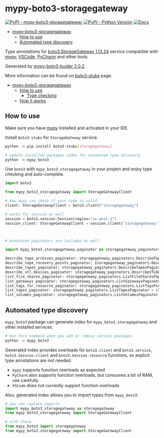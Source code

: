 # mypy-boto3-storagegateway

[![PyPI - mypy-boto3-storagegateway](https://img.shields.io/pypi/v/mypy-boto3-storagegateway.svg?color=blue)](https://pypi.org/project/mypy-boto3-storagegateway)
[![PyPI - Python Version](https://img.shields.io/pypi/pyversions/mypy-boto3-storagegateway.svg?color=blue)](https://pypi.org/project/mypy-boto3-storagegateway)
[![Docs](https://img.shields.io/readthedocs/mypy-boto3-builder.svg?color=blue)](https://mypy-boto3-builder.readthedocs.io/)

- [mypy-boto3-storagegateway](#mypy-boto3-storagegateway)
  - [How to use](#how-to-use)
  - [Automated type discovery](#automated-type-discovery)


Type annotations for
[boto3.StorageGateway 1.13.24](https://boto3.amazonaws.com/v1/documentation/api/1.13.24/reference/services/storagegateway.html#StorageGateway) service
compatible with [mypy](https://github.com/python/mypy), [VSCode](https://code.visualstudio.com/),
[PyCharm](https://www.jetbrains.com/pycharm/) and other tools.

Generated by [mypy-boto3-buider 2.0.2](https://github.com/vemel/mypy_boto3_builder).

More information can be found on [boto3-stubs](https://pypi.org/project/boto3-stubs/) page.

- [mypy-boto3-storagegateway](#mypy-boto3-storagegateway)
  - [How to use](#how-to-use)
    - [Type checking](#type-checking)
  - [How it works](#how-it-works)

## How to use

Make sure you have [mypy](https://github.com/python/mypy) installed and activated in your IDE.

Install `boto3-stubs` for `StorageGateway` service.

```bash
python -m pip install boto3-stubs[storagegateway]

# update installed packages index for automated type discovery
python -m mypy_boto3
```

Use `boto3` with `mypy_boto3_storagegateway` in your project and enjoy type checking and auto-complete.

```python
import boto3

from mypy_boto3_storagegateway import StorageGatewayClient

# Now mypy can check if your code is valid.
client: StorageGatewayClient = boto3.client("storagegateway")

# works for session as well
session = boto3.session.Session(region="us-west-1")
session_client: StorageGatewayClient = session.client("storagegateway")



# Annotated paginators are included as well

import mypy_boto3_storagegateway.paginator as storagegateway_paginators

describe_tape_archives_paginator: storagegateway_paginators.DescribeTapeArchivesPaginator = client.get_paginator("describe_tape_archives")
describe_tape_recovery_points_paginator: storagegateway_paginators.DescribeTapeRecoveryPointsPaginator = client.get_paginator("describe_tape_recovery_points")
describe_tapes_paginator: storagegateway_paginators.DescribeTapesPaginator = client.get_paginator("describe_tapes")
describe_vtl_devices_paginator: storagegateway_paginators.DescribeVTLDevicesPaginator = client.get_paginator("describe_vtl_devices")
list_file_shares_paginator: storagegateway_paginators.ListFileSharesPaginator = client.get_paginator("list_file_shares")
list_gateways_paginator: storagegateway_paginators.ListGatewaysPaginator = client.get_paginator("list_gateways")
list_tags_for_resource_paginator: storagegateway_paginators.ListTagsForResourcePaginator = client.get_paginator("list_tags_for_resource")
list_tapes_paginator: storagegateway_paginators.ListTapesPaginator = client.get_paginator("list_tapes")
list_volumes_paginator: storagegateway_paginators.ListVolumesPaginator = client.get_paginator("list_volumes")
```

## Automated type discovery

`mypy_boto3` package can generate index for `mypy_boto3_storagegateway` and other installed services.

```bash
# Run this command when you add or remove service packages
python -m mypy_boto3
```

Generated index provides overloads for `boto3.client` and `boto3.service`,
`boto3.Session.client` and `boto3.Session.resource` functions,
so explicit type annotations are not needed.

- `mypy` supports function overloads as expected
- `PyCharm` also supports function overloads, but consumes a lot of RAM, use carefully
- `VSCode` does not currently support function overloads

Also, generated index allows you to import types from `mypy_boto3`:

```python
# you can replace imports
import mypy_boto3_storagegateway as storagegateway
from mypy_boto3_storagegateway import StorageGatewayClient

# with these
from mypy_boto3 import storagegateway
from mypy_boto3.storagegateway import StorageGatewayClient
```
